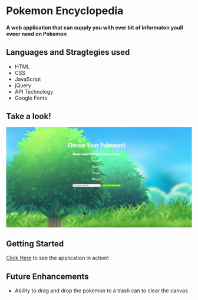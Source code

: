<h1>Pokemon Encyclopedia</h1>
<h4>A web application that can supply you with ever bit of informaton youll eveer need on Pokemon</h4>

<h2>Languages and Stragtegies used</h2>
<ul>
<li>HTML</li>
<li>CSS</li>
<li>JavaScript</li>
<li>jQuery</li>
<li>API Technology</li>
<li>Google Fonts</li>
</ul>

<h2>Take a look!</h2>


![Screenshot!](Project-1-caputre.PNG)


<h2>Getting Started</h2>

[Click Here](http://127.0.0.1:5500)  to see the application in action! 

<h2>Future Enhancements</h2>

<ul>
<li> Ability to drag and drop the pokemon to a trash can to clear the canvas</li>
</ul>




